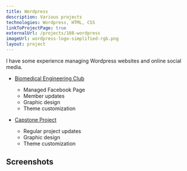 ```yaml
---
title: Wordpress
description: Various projects
technologies: Wordpress, HTML, CSS
linkToProjectPage: true
externalUrl: /projects/108-wordpress
imageUrl: wordpress-logo-simplified-rgb.png
layout: project
---
```


I have some experience managing Wordpress websites and online social media.

- [Biomedical Engineering Club](https://sites.up.edu/bmesup/)

  - Managed Facebook Page
  - Member updates
  - Graphic design
  - Theme customization

- [Capstone Project](https://engineering.projects.up.edu/ceramicknee/)
  - Regular project updates
  - Graphic design
  - Theme customization

## Screenshots

<!-- ![](/assets/projects/wordpress/bmes-500x500.png)

![](/assets/projects/wordpress/ceramicknee-500x500.png) -->
